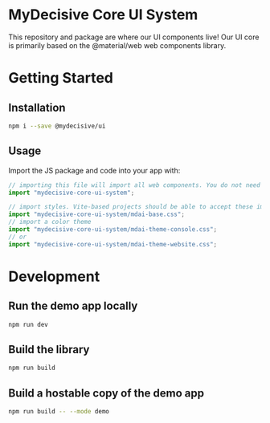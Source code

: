 # MyDecisive Core UI System

This repository and package are where our UI components live! Our UI core is primarily based on the @material/web web components library.

# Getting Started

## Installation

```sh
npm i --save @mydecisive/ui
```

## Usage

Import the JS package and code into your app with:

```ts
// importing this file will import all web components. You do not need to import individual components where they are used in your application.
import "mydecisive-core-ui-system";

// import styles. Vite-based projects should be able to accept these imports and work like 🪄 magic 🪄. Webpack projects may need a CSS loader.
import "mydecisive-core-ui-system/mdai-base.css";
// import a color theme
import "mydecisive-core-ui-system/mdai-theme-console.css";
// or
import "mydecisive-core-ui-system/mdai-theme-website.css";
```

# Development

## Run the demo app locally

```sh
npm run dev
```

## Build the library

```sh
npm run build
```

## Build a hostable copy of the demo app

```sh
npm run build -- --mode demo
```
